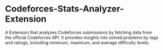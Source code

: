 # Codeforces-Stats-Analyzer-Extension
A Extension that analyzes Codeforces submissions by fetching data from the official Codeforces API. It provides insights into solved problems by tags and ratings, including minimum, maximum, and average difficulty levels.
